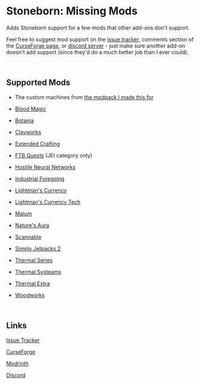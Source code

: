 # Stoneborn: Missing Mods

Adds Stoneborn support for a few mods that other add-ons don't support.

Feel free to suggest mod support on the [issue tracker](https://github.com/vizthex123/StonebornMissingMods/issues), comments section of the [CurseForge page](https://www.curseforge.com/minecraft/texture-packs/stoneborn-missing-mods/comments), or [discord server](https://discord.com/invite/NtwzA6X) - just make sure another add-on doesn't add support (since they'd do a much better job than I ever could).

<br />

## Supported Mods

* The custom machines from [the modpack I made this for](https://www.curseforge.com/minecraft/modpacks/teoe-2)

* [Blood Magic](https://www.curseforge.com/minecraft/mc-mods/blood-magic)
* [Botania](https://www.curseforge.com/minecraft/mc-mods/botania)
* [Clayworks](https://www.curseforge.com/minecraft/mc-mods/clayworks)
* [Extended Crafting](https://www.curseforge.com/minecraft/mc-mods/extended-crafting)
* [FTB Quests](https://www.curseforge.com/minecraft/mc-mods/ftb-quests-forge) (JEI category only)
* [Hostile Neural Networks](https://www.curseforge.com/minecraft/mc-mods/hostile-neural-networks)
* [Industrial Foregoing](https://www.curseforge.com/minecraft/mc-mods/industrial-foregoing)
* [Lightman's Currency](https://www.curseforge.com/minecraft/mc-mods/lightmans-currency)
* [Lightman's Currency Tech](https://www.curseforge.com/minecraft/mc-mods/lc-tech)
* [Malum](https://www.curseforge.com/minecraft/mc-mods/malum)
* [Nature's Aura](https://www.curseforge.com/minecraft/mc-mods/natures-aura)
* [Scannable](https://www.curseforge.com/minecraft/mc-mods/scannable)
* [Simply Jetpacks 2](https://www.curseforge.com/minecraft/mc-mods/simply-jetpacks-2)
* [Thermal Series](https://www.curseforge.com/minecraft/mc-mods/thermal-expansion)
* [Thermal Systeams](https://www.curseforge.com/minecraft/mc-mods/thermal-systeams)
* [Thermal Extra](https://www.curseforge.com/minecraft/mc-mods/thermal_extra)
* [Woodworks](https://www.curseforge.com/minecraft/mc-mods/woodworks)

<br />

## Links

[Issue Tracker](https://github.com/vizthex123/StonebornMissingMods/issues)

[CurseForge](https://curseforge.com/minecraft/texture-packs/stoneborn-missing-mods)

[Modrinth](https://modrinth.com/project/stoneborn-missing-mods)

[Discord](https://discord.com/invite/NtwzA6X)

